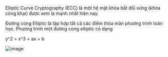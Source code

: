 Elliptic Curve Cryptography (ECC) là một hệ mật khóa bất đối xứng (khóa công khai) được xem là mạnh nhất hiện nay.

Đường cong Elliptic là tập hợp tất cả các điểm thỏa mãn phương trình toán học. 
Phương trình một đường cong elliptic có dạng

y^2 = x^3 + ax + b

![image](https://user-images.githubusercontent.com/81867521/184388912-71149076-d5fc-45b9-a92a-76aabd62cc24.png)
